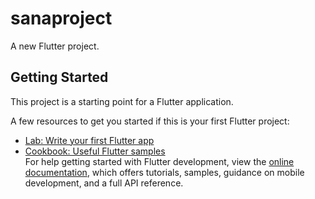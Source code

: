 # sanaproject

A new Flutter project.

## Getting Started

This project is a starting point for a Flutter application.

A few resources to get you started if this is your first Flutter project:

- [Lab: Write your first Flutter app](https://docs.flutter.dev/get-started/codelab)
- [Cookbook: Useful Flutter samples](https://docs.flutter.dev/cookbook)
\
For help getting started with Flutter development, view the
[online documentation](https://docs.flutter.dev/), which offers tutorials,
samples, guidance on mobile development, and a full API reference.
